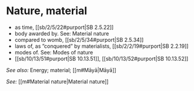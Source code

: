 # Nature, material

* as time, [[sb/2/5/22#purport|SB 2.5.22]]
* body awarded by. See: Material nature 
* compared to womb, [[sb/2/5/34#purport|SB 2.5.34]]
* laws of, as ”conquered” by materialists, [[sb/2/2/19#purport|SB 2.2.19]]
* modes of. See: Modes of nature 
*  [[sb/10/13/51#purport|SB 10.13.51]], [[sb/10/13/52#purport|SB 10.13.52]]

*See also:* Energy; material; [[m#Māyā|Māyā]]

*See:* [[m#Material nature|Material nature]]
